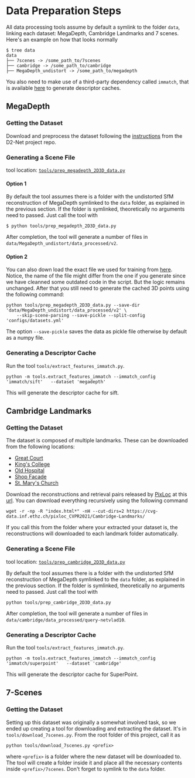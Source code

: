 # Data Preparation Steps

All data processing tools assume by default a symlink to the folder `data`, linking each dataset: MegaDepth, Cambridge Landmarks and 7 scenes. Here's an example on how that looks normally

```
$ tree data
data
├── 7scenes -> /some_path_to/7scenes
├── cambridge -> /some_path_to/cambridge
├── MegaDepth_undistort -> /some_path_to/megadepth
```

You also need to make use of a third-party dependency called `immatch`, that is available [here](https://github.com/GrumpyZhou/image-matching-toolbox) to generate descriptor caches.

## MegaDepth

### Getting the Dataset

Download and preprocess the dataset following the [instructions](https://github.com/mihaidusmanu/d2-net#downloading-and-preprocessing-the-megadepth-dataset) from the D2-Net project repo.

### Generating a Scene File

tool location: [`tools/prep_megadepth_2D3D_data.py`](tools/prep_megadepth_2D3D_data.py)

#### Option 1
By default the tool assumes there is a folder with the undistorted SfM reconstruction of MegaDepth symlinked to the `data` folder, as explained in the previous section. If the folder is symlinked, theoretically no arguments need to passed. Just call the tool with
```
$ python tools/prep_megadepth_2D3D_data.py
```

After completion, the tool will generate a number of files in `data/MegaDepth_undistort/data_processed/v2`.

#### Option 2
You can also down load the exact file we used for training from [here](https://vision.in.tum.de/webshare/u/zhouq/gomatch/train_data/). Notice, the name of the file might differ from the one if you generate since we have cleanned some outdated code in the script. But the logic remains unchanged.
After that you still need to generate the cached 3D points using the following command:
```
python tools/prep_megadepth_2D3D_data.py --save-dir 'data/MegaDepth_undistort/data_processed/v2' \
    --skip-scene-parsing --save-pickle --split-config 'configs/datasets.yml'
```
The option `--save-pickle` saves the data as pickle file otherwise by default as a numpy file. 

### Generating a Descriptor Cache

Run the tool `tools/extract_features_immatch.py`.

```
python -m tools.extract_features_immatch --immatch_config 'immatch/sift'   --dataset 'megadepth'
```
This will generate the descriptor cache for sift.

## Cambridge Landmarks
### Getting the Dataset

The dataset is composed of multiple landmarks. These can be downloaded from the following locations:
- [Great Court](https://www.repository.cam.ac.uk/handle/1810/251291)
- [King's College](https://www.repository.cam.ac.uk/handle/1810/251342)
- [Old Hospital](https://www.repository.cam.ac.uk/handle/1810/251340)
- [Shop Facade](https://www.repository.cam.ac.uk/handle/1810/251336)
- [St. Mary's Church](https://www.repository.cam.ac.uk/handle/1810/251294)

Download the reconstructions and retrieval pairs released by [PixLoc](https://github.com/cvg/pixloc) at this [url](https://cvg-data.inf.ethz.ch/pixloc_CVPR2021/Cambridge-Landmarks/). You can download everything recursively using the following command
```
wget -r -np -R "index.html*" -nH --cut-dirs=2 https://cvg-data.inf.ethz.ch/pixloc_CVPR2021/Cambridge-Landmarks/
```
If you call this from the folder where your extracted your dataset is, the reconstructions will downloaded to each landmark folder automatically.

### Generating a Scene File

tool location: [`tools/prep_cambridge_2D3D_data.py`](tools/prep_cambridge_2D3D_data.py)

By default the tool assumes there is a folder with the undistorted SfM reconstruction of MegaDepth symlinked to the `data` folder, as explained in the previous section. If the folder is symlinked, theoretically no arguments need to passed. Just call the tool with
```
python tools/prep_cambridge_2D3D_data.py
```

After completion, the tool will generate a number of files in `data/cambridge/data_processed/query-netvlad10`.

### Generating a Descriptor Cache

Run the tool `tools/extract_features_immatch.py`.

```
python -m tools.extract_features_immatch --immatch_config 'immatch/superpoint'   --dataset 'cambridge'
```
This will generate the descriptor cache for SuperPoint.


## 7-Scenes
### Getting the Dataset

Setting up this dataset was originally a somewhat involved task, so we ended up creating a tool for downloading and extracting the dataset. It's in `tools/download_7scenes.py`. From the root folder of this project, call it as
```
python tools/download_7scenes.py <prefix>
```
where `<prefix>` is a folder where the new dataset will be downloaded to. The tool will create a folder inside it and place all the necessary contents inside `<prefix>/7scenes`. Don't forget to symlink to the `data` folder.



